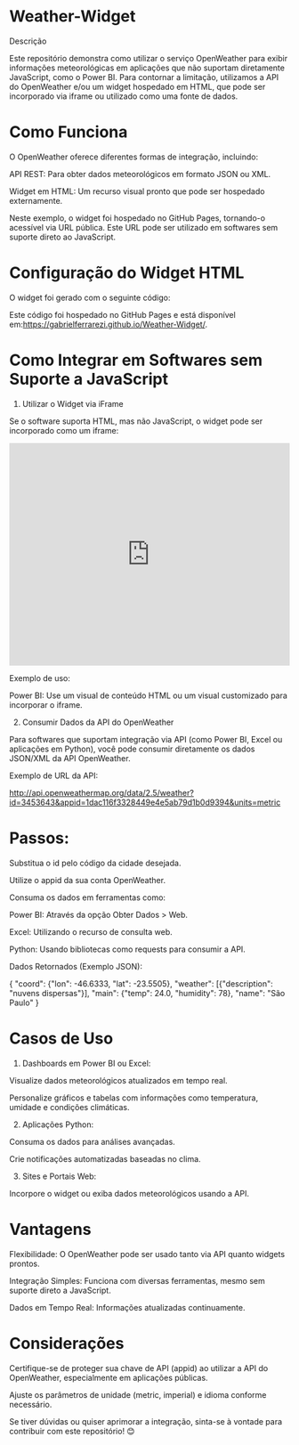 # Weather-Widget

Descrição

Este repositório demonstra como utilizar o serviço OpenWeather para exibir informações meteorológicas em aplicações que não suportam diretamente JavaScript, como o Power BI. Para contornar a limitação, utilizamos a API do OpenWeather e/ou um widget hospedado em HTML, que pode ser incorporado via iframe ou utilizado como uma fonte de dados.

# Como Funciona

O OpenWeather oferece diferentes formas de integração, incluindo:

API REST: Para obter dados meteorológicos em formato JSON ou XML.

Widget em HTML: Um recurso visual pronto que pode ser hospedado externamente.

Neste exemplo, o widget foi hospedado no GitHub Pages, tornando-o acessível via URL pública. Este URL pode ser utilizado em softwares sem suporte direto ao JavaScript.

# Configuração do Widget HTML

O widget foi gerado com o seguinte código:

<div id="openweathermap-widget-21"></div>
<script src='//openweathermap.org/themes/openweathermap/assets/vendor/owm/js/d3.min.js'></script>
<script>
    window.myWidgetParam ? window.myWidgetParam : window.myWidgetParam = [];
    window.myWidgetParam.push({
        id: 21,
        cityid: '3453643',
        appid: '1dac116f3328449e4e5ab79d1b0d9394',
        units: 'metric',
        containerid: 'openweathermap-widget-21',
    });
    (function() {
        var script = document.createElement('script');
        script.async = true;
        script.charset = "utf-8";
        script.src = "//openweathermap.org/themes/openweathermap/assets/vendor/owm/js/weather-widget-generator.js";
        var s = document.getElementsByTagName('script')[0];
        s.parentNode.insertBefore(script, s);
    })();
</script>


Este código foi hospedado no GitHub Pages e está disponível em:https://gabrielferrarezi.github.io/Weather-Widget/.

# Como Integrar em Softwares sem Suporte a JavaScript

 1. Utilizar o Widget via iFrame

Se o software suporta HTML, mas não JavaScript, o widget pode ser incorporado como um iframe:

<iframe src="https://gabrielferrarezi.github.io/Weather-Widget/" width="100%" height="400px" frameborder="0"></iframe>

Exemplo de uso:

Power BI: Use um visual de conteúdo HTML ou um visual customizado para incorporar o iframe.

 2. Consumir Dados da API do OpenWeather

Para softwares que suportam integração via API (como Power BI, Excel ou aplicações em Python), você pode consumir diretamente os dados JSON/XML da API OpenWeather.

Exemplo de URL da API:

http://api.openweathermap.org/data/2.5/weather?id=3453643&appid=1dac116f3328449e4e5ab79d1b0d9394&units=metric

# Passos:

Substitua o id pelo código da cidade desejada.

Utilize o appid da sua conta OpenWeather.

Consuma os dados em ferramentas como:

Power BI: Através da opção Obter Dados > Web.

Excel: Utilizando o recurso de consulta web.

Python: Usando bibliotecas como requests para consumir a API.

Dados Retornados (Exemplo JSON):

{
    "coord": {"lon": -46.6333, "lat": -23.5505},
    "weather": [{"description": "nuvens dispersas"}],
    "main": {"temp": 24.0, "humidity": 78},
    "name": "São Paulo"
}

# Casos de Uso

 1. Dashboards em Power BI ou Excel:

Visualize dados meteorológicos atualizados em tempo real.

Personalize gráficos e tabelas com informações como temperatura, umidade e condições climáticas.

 2. Aplicações Python:

Consuma os dados para análises avançadas.

Crie notificações automatizadas baseadas no clima.

 3. Sites e Portais Web:

Incorpore o widget ou exiba dados meteorológicos usando a API.

# Vantagens

Flexibilidade: O OpenWeather pode ser usado tanto via API quanto widgets prontos.

Integração Simples: Funciona com diversas ferramentas, mesmo sem suporte direto a JavaScript.

Dados em Tempo Real: Informações atualizadas continuamente.

# Considerações

Certifique-se de proteger sua chave de API (appid) ao utilizar a API do OpenWeather, especialmente em aplicações públicas.

Ajuste os parâmetros de unidade (metric, imperial) e idioma conforme necessário.

Se tiver dúvidas ou quiser aprimorar a integração, sinta-se à vontade para contribuir com este repositório! 😊
